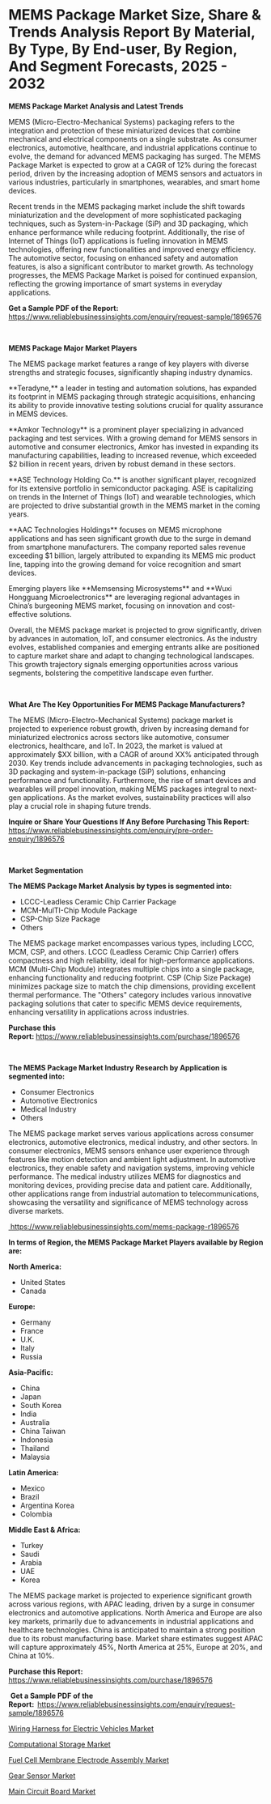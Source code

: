 <p><h1>MEMS Package Market Size, Share & Trends Analysis Report By Material, By Type, By End-user, By Region, And Segment Forecasts, 2025 - 2032</h1></p><p><strong>MEMS Package Market Analysis and Latest Trends</strong></p>
<p><p>MEMS (Micro-Electro-Mechanical Systems) packaging refers to the integration and protection of these miniaturized devices that combine mechanical and electrical components on a single substrate. As consumer electronics, automotive, healthcare, and industrial applications continue to evolve, the demand for advanced MEMS packaging has surged. The MEMS Package Market is expected to grow at a CAGR of 12% during the forecast period, driven by the increasing adoption of MEMS sensors and actuators in various industries, particularly in smartphones, wearables, and smart home devices.</p><p>Recent trends in the MEMS packaging market include the shift towards miniaturization and the development of more sophisticated packaging techniques, such as System-in-Package (SiP) and 3D packaging, which enhance performance while reducing footprint. Additionally, the rise of Internet of Things (IoT) applications is fueling innovation in MEMS technologies, offering new functionalities and improved energy efficiency. The automotive sector, focusing on enhanced safety and automation features, is also a significant contributor to market growth. As technology progresses, the MEMS Package Market is poised for continued expansion, reflecting the growing importance of smart systems in everyday applications.</p></p>
<p><strong>Get a Sample PDF of the Report:&nbsp;</strong> <a href="https://www.reliablebusinessinsights.com/enquiry/request-sample/1896576?utm_campaign=84&utm_medium=2&utm_source=Github&utm_content=ia&utm_term=11022025&utm_id=mems-package">https://www.reliablebusinessinsights.com/enquiry/request-sample/1896576</a></p>
<p>&nbsp;</p>
<p><strong>MEMS Package Major Market Players</strong></p>
<p><p>The MEMS package market features a range of key players with diverse strengths and strategic focuses, significantly shaping industry dynamics. </p><p>**Teradyne,** a leader in testing and automation solutions, has expanded its footprint in MEMS packaging through strategic acquisitions, enhancing its ability to provide innovative testing solutions crucial for quality assurance in MEMS devices.</p><p>**Amkor Technology** is a prominent player specializing in advanced packaging and test services. With a growing demand for MEMS sensors in automotive and consumer electronics, Amkor has invested in expanding its manufacturing capabilities, leading to increased revenue, which exceeded $2 billion in recent years, driven by robust demand in these sectors.</p><p>**ASE Technology Holding Co.** is another significant player, recognized for its extensive portfolio in semiconductor packaging. ASE is capitalizing on trends in the Internet of Things (IoT) and wearable technologies, which are projected to drive substantial growth in the MEMS market in the coming years.</p><p>**AAC Technologies Holdings** focuses on MEMS microphone applications and has seen significant growth due to the surge in demand from smartphone manufacturers. The company reported sales revenue exceeding $1 billion, largely attributed to expanding its MEMS mic product line, tapping into the growing demand for voice recognition and smart devices.</p><p>Emerging players like **Memsensing Microsystems** and **Wuxi Hongguang Microelectronics** are leveraging regional advantages in China’s burgeoning MEMS market, focusing on innovation and cost-effective solutions.</p><p>Overall, the MEMS package market is projected to grow significantly, driven by advances in automation, IoT, and consumer electronics. As the industry evolves, established companies and emerging entrants alike are positioned to capture market share and adapt to changing technological landscapes. This growth trajectory signals emerging opportunities across various segments, bolstering the competitive landscape even further.</p></p>
<p>&nbsp;</p>
<p><strong>What Are The Key Opportunities For MEMS Package Manufacturers?</strong></p>
<p><p>The MEMS (Micro-Electro-Mechanical Systems) package market is projected to experience robust growth, driven by increasing demand for miniaturized electronics across sectors like automotive, consumer electronics, healthcare, and IoT. In 2023, the market is valued at approximately $XX billion, with a CAGR of around XX% anticipated through 2030. Key trends include advancements in packaging technologies, such as 3D packaging and system-in-package (SiP) solutions, enhancing performance and functionality. Furthermore, the rise of smart devices and wearables will propel innovation, making MEMS packages integral to next-gen applications. As the market evolves, sustainability practices will also play a crucial role in shaping future trends.</p></p>
<p><strong>Inquire or Share Your Questions If Any Before Purchasing This Report:</strong> <a href="https://www.reliablebusinessinsights.com/enquiry/pre-order-enquiry/1896576?utm_campaign=84&utm_medium=2&utm_source=Github&utm_content=ia&utm_term=11022025&utm_id=mems-package">https://www.reliablebusinessinsights.com/enquiry/pre-order-enquiry/1896576</a></p>
<p>&nbsp;</p>
<p><strong>Market Segmentation</strong></p>
<p><strong>The MEMS Package Market Analysis by types is segmented into:</strong></p>
<p><ul><li>LCCC-Leadless Ceramic Chip Carrier Package</li><li>MCM-MulTI-Chip Module Package</li><li>CSP-Chip Size Package</li><li>Others</li></ul></p>
<p><p>The MEMS package market encompasses various types, including LCCC, MCM, CSP, and others. LCCC (Leadless Ceramic Chip Carrier) offers compactness and high reliability, ideal for high-performance applications. MCM (Multi-Chip Module) integrates multiple chips into a single package, enhancing functionality and reducing footprint. CSP (Chip Size Package) minimizes package size to match the chip dimensions, providing excellent thermal performance. The "Others" category includes various innovative packaging solutions that cater to specific MEMS device requirements, enhancing versatility in applications across industries.</p></p>
<p><strong>Purchase this Report:&nbsp;</strong><a href="https://www.reliablebusinessinsights.com/purchase/1896576?utm_campaign=84&utm_medium=2&utm_source=Github&utm_content=ia&utm_term=11022025&utm_id=mems-package">https://www.reliablebusinessinsights.com/purchase/1896576</a></p>
<p>&nbsp;</p>
<p><strong>The MEMS Package Market Industry Research by Application is segmented into:</strong></p>
<p><ul><li>Consumer Electronics</li><li>Automotive Electronics</li><li>Medical Industry</li><li>Others</li></ul></p>
<p><p>The MEMS package market serves various applications across consumer electronics, automotive electronics, medical industry, and other sectors. In consumer electronics, MEMS sensors enhance user experience through features like motion detection and ambient light adjustment. In automotive electronics, they enable safety and navigation systems, improving vehicle performance. The medical industry utilizes MEMS for diagnostics and monitoring devices, providing precise data and patient care. Additionally, other applications range from industrial automation to telecommunications, showcasing the versatility and significance of MEMS technology across diverse markets.</p></p>
<p><a href="https://www.reliablebusinessinsights.com/mems-package-r1896576?utm_campaign=84&utm_medium=2&utm_source=Github&utm_content=ia&utm_term=11022025&utm_id=mems-package">&nbsp;https://www.reliablebusinessinsights.com/mems-package-r1896576</a></p>
<p><strong>In terms of Region, the MEMS Package Market Players available by Region are:</strong></p>
<p>
    <p> <strong> North America: </strong>
        <ul>
            <li>United States</li>
            <li>Canada</li>
        </ul>
        </p> 
    <p> <strong> Europe: </strong>
        <ul>
            <li>Germany</li>
            <li>France</li>
            <li>U.K.</li>
            <li>Italy</li>
            <li>Russia</li>
        </ul>
        </p> 
    <p> <strong> Asia-Pacific: </strong>
        <ul>
            <li>China</li>
            <li>Japan</li>
            <li>South Korea</li>
            <li>India</li>
            <li>Australia</li>
            <li>China Taiwan</li>
            <li>Indonesia</li>
            <li>Thailand</li>
            <li>Malaysia</li>
        </ul>
        </p> 
    <p> <strong> Latin America: </strong>
        <ul>
            <li>Mexico</li>
            <li>Brazil</li>
            <li>Argentina Korea</li>
            <li>Colombia</li>
        </ul>
        </p> 
    <p> <strong> Middle East & Africa: </strong>
        <ul>
            <li>Turkey</li>
            <li>Saudi</li>
            <li>Arabia</li>
            <li>UAE</li>
            <li>Korea</li>
        </ul>
    </p>
    </p>
<p><p>The MEMS package market is projected to experience significant growth across various regions, with APAC leading, driven by a surge in consumer electronics and automotive applications. North America and Europe are also key markets, primarily due to advancements in industrial applications and healthcare technologies. China is anticipated to maintain a strong position due to its robust manufacturing base. Market share estimates suggest APAC will capture approximately 45%, North America at 25%, Europe at 20%, and China at 10%.</p></p>
<p><strong>Purchase this Report: </strong><a href="https://www.reliablebusinessinsights.com/purchase/1896576?utm_campaign=84&utm_medium=2&utm_source=Github&utm_content=ia&utm_term=11022025&utm_id=mems-package">https://www.reliablebusinessinsights.com/purchase/1896576</a></p>
<p>&nbsp;<strong>Get a Sample PDF of the Report:&nbsp;&nbsp;</strong><a href="https://www.reliablebusinessinsights.com/enquiry/request-sample/1896576?utm_campaign=84&utm_medium=2&utm_source=Github&utm_content=ia&utm_term=11022025&utm_id=mems-package">https://www.reliablebusinessinsights.com/enquiry/request-sample/1896576</a></p>
<p><strong></strong></p>
<p><p><a href="https://github.com/geyangvayora/Market-Research-Report-List-1/blob/main/wiring-harness-for-electric-vehicles-market.md?utm_campaign=84&utm_medium=2&utm_source=Github&utm_content=ia&utm_term=11022025&utm_id=mems-package">Wiring Harness for Electric Vehicles Market</a></p><p><a href="https://github.com/zeigounjoom/Market-Research-Report-List-1/blob/main/computational-storage-market.md?utm_campaign=84&utm_medium=2&utm_source=Github&utm_content=ia&utm_term=11022025&utm_id=mems-package">Computational Storage Market</a></p><p><a href="https://github.com/milolohusami/Market-Research-Report-List-1/blob/main/fuel-cell-membrane-electrode-assembly-market.md?utm_campaign=84&utm_medium=2&utm_source=Github&utm_content=ia&utm_term=11022025&utm_id=mems-package">Fuel Cell Membrane Electrode Assembly Market</a></p><p><a href="https://github.com/alejhahroch/Market-Research-Report-List-1/blob/main/gear-sensor-market.md?utm_campaign=84&utm_medium=2&utm_source=Github&utm_content=ia&utm_term=11022025&utm_id=mems-package">Gear Sensor Market</a></p><p><a href="https://github.com/saklpelzami95/Market-Research-Report-List-1/blob/main/main-circuit-board-market.md?utm_campaign=84&utm_medium=2&utm_source=Github&utm_content=ia&utm_term=11022025&utm_id=mems-package">Main Circuit Board Market</a></p></p>